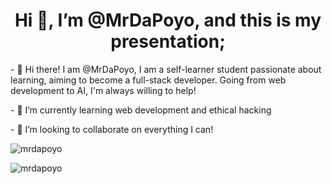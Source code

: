 <h1 align="center">Hi 👋, I’m @MrDaPoyo, and this is my presentation;</h1>
<p>- 👀 Hi there! I am @MrDaPoyo, I am a self-learner student passionate about learning, aiming to become a full-stack developer. Going from web development to AI, I'm always willing to help!</p>
<p>- 🌱 I’m currently learning web development and ethical hacking</p>
<p>- 💞️ I’m looking to collaborate on everything I can!</p>
<!--- Stats --->
<p align="left"> <img src="https://komarev.com/ghpvc/?username=mrdapoyo&label=Profile%20views&color=0e75b6&style=flat" alt="mrdapoyo" /> </p>
<p> <img align="center" src="https://github-readme-streak-stats.herokuapp.com/?user=mrdapoyo&" alt="mrdapoyo" /> </p>


<!---
MrDaPoyo/MrDaPoyo is a ✨ special ✨ repository because its `README.md` (this file) appears on your GitHub profile.
You can click the Preview link to take a look at your changes.
--->
